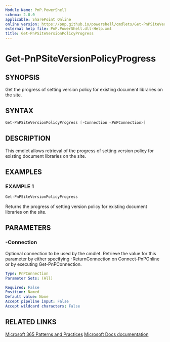 ```yaml
---
Module Name: PnP.PowerShell
schema: 2.0.0
applicable: SharePoint Online
online version: https://pnp.github.io/powershell/cmdlets/Get-PnPSiteVersionPolicyProgress.html
external help file: PnP.PowerShell.dll-Help.xml
title: Get-PnPSiteVersionPolicyProgress
---
```

  
# Get-PnPSiteVersionPolicyProgress

## SYNOPSIS
Get the progress of setting version policy for existing document libraries on the site.

## SYNTAX

```powershell
Get-PnPSiteVersionPolicyProgress [-Connection <PnPConnection>] 
```

## DESCRIPTION
This cmdlet allows retrieval of the progress of setting version policy for existing document libraries on the site.

## EXAMPLES

### EXAMPLE 1
```powershell
Get-PnPSiteVersionPolicyProgress
```

Returns the progress of setting version policy for existing document libraries on the site.

## PARAMETERS

### -Connection
Optional connection to be used by the cmdlet. Retrieve the value for this parameter by either specifying -ReturnConnection on Connect-PnPOnline or by executing Get-PnPConnection.

```yaml
Type: PnPConnection
Parameter Sets: (All)

Required: False
Position: Named
Default value: None
Accept pipeline input: False
Accept wildcard characters: False
```

## RELATED LINKS

[Microsoft 365 Patterns and Practices](https://aka.ms/m365pnp)
[Microsoft Docs documentation](https://learn.microsoft.com/sharepoint/dev/solution-guidance/modern-experience-site-classification#programmatically-read-the-classification-of-a-site)